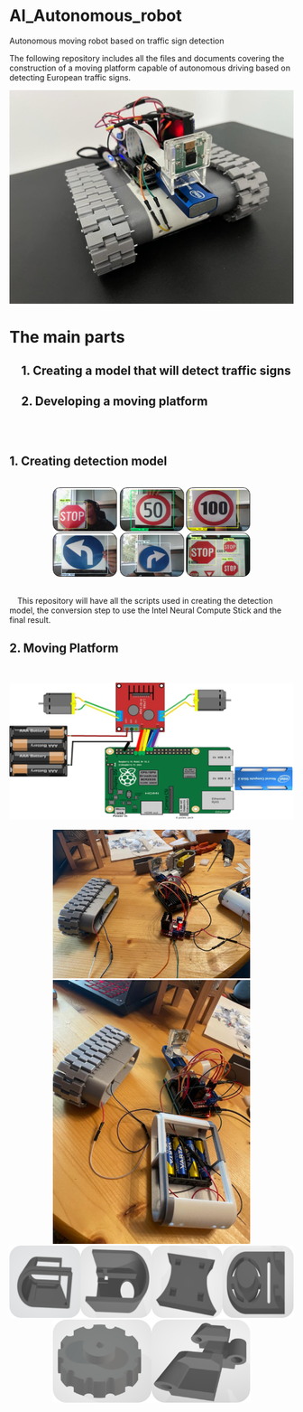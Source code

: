 # AI_Autonomous_robot
Autonomous moving robot based on traffic sign detection


The following repository includes all the files and documents covering the construction of a moving platform capable of autonomous driving based on detecting European traffic signs.
<br />

![Robot_front](./robot_front.jpeg)

# The main parts

##  &emsp;1. Creating a model that will detect traffic signs
##  &emsp;2. Developing a moving platform 


<br /><br />

## 1. Creating detection model
<br />

<div style="text-align:center"><img src="./Picture4.png" width="350" /></div>
<br />

&emsp;This repository will have all the scripts used in creating the detection model, the conversion step to use the Intel Neural Compute Stick and the final result.


## 2. Moving Platform 
<br />

![Connection diagram](./Picture3.png)
<br />


<div style="text-align:center"><img src="./r3.jpeg" width="350" /></div>
<div style="text-align:center"><img src="./r4.jpeg" width="350" /></div>

<div style="text-align:center"><img src="./Picture1.png" width="700" /></div>

<div style="text-align:center"><img src="./Picture2.png" width="350" /></div>


